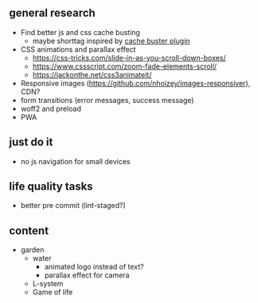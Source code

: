 ## general research
* Find better js and css cache busting
  * maybe shorttag inspired by [cache buster plugin](https://github.com/mightyplow/eleventy-plugin-cache-buster)
* CSS animations and parallax effect
  * https://css-tricks.com/slide-in-as-you-scroll-down-boxes/
  * https://www.cssscript.com/zoom-fade-elements-scroll/
  * https://jackonthe.net/css3animateit/
* Responsive images (https://github.com/nhoizey/images-responsiver), CDN?
* form transitions (error messages, success message)
* woff2 and preload
* PWA
    
## just do it
* no js navigation for small devices

## life quality tasks
* better pre commit (lint-staged?)

## content
* garden
    - water
        - animated logo instead of text?
        - parallax effect for camera
    - L-system
    - Game of life
